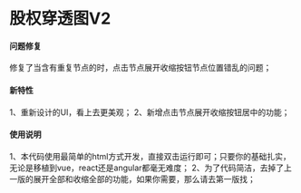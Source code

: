# 股权穿透图V2

#### 问题修复
修复了当含有重复节点的时，点击节点展开收缩按钮节点位置错乱的问题；

#### 新特性
1、重新设计的UI，看上去更美观；
2、新增点击节点展开收缩按钮居中的功能；

#### 使用说明

1、本代码使用最简单的html方式开发，直接双击运行即可；只要你的基础扎实，无论是移植到vue，react还是angular都毫无难度；
2、为了代码简洁，去掉了上一版的展开全部和收缩全部的功能，如果你需要，那么请去第一版找；

